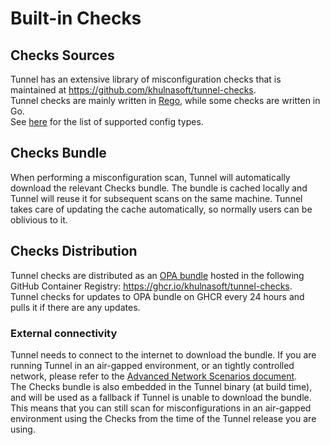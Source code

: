 # Built-in Checks 

## Checks Sources
Tunnel has an extensive library of misconfiguration checks that is maintained at <https://github.com/khulnasoft/tunnel-checks>.  
Tunnel checks are mainly written in [Rego][rego], while some checks are written in Go.  
See [here](../../../coverage/iac/index.md) for the list of supported config types.

## Checks Bundle
When performing a misconfiguration scan, Tunnel will automatically download the relevant Checks bundle. The bundle is cached locally and Tunnel will reuse it for subsequent scans on the same machine. Tunnel takes care of updating the cache automatically, so normally users can be oblivious to it.

## Checks Distribution
Tunnel checks are distributed as an [OPA bundle][opa-bundle] hosted in the following GitHub Container Registry: <https://ghcr.io/khulnasoft/tunnel-checks>.  
Tunnel checks for updates to OPA bundle on GHCR every 24 hours and pulls it if there are any updates.

### External connectivity
Tunnel needs to connect to the internet to download the bundle. If you are running Tunnel in an air-gapped environment, or an tightly controlled network, please refer to the [Advanced Network Scenarios document](../../../advanced/air-gap.md).  
The Checks bundle is also embedded in the Tunnel binary (at build time), and will be used as a fallback if Tunnel is unable to download the bundle. This means that you can still scan for misconfigurations in an air-gapped environment using the Checks from the time of the Tunnel release you are using.

[rego]: https://www.openpolicyagent.org/docs/latest/policy-language/
[opa-bundle]: https://www.openpolicyagent.org/docs/latest/management-bundles/
